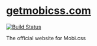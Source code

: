 # [getmobicss.com](http://getmobicss.com)

[![Build Status](https://img.shields.io/travis/mobi-css/getmobicss.com.svg)](https://travis-ci.org/mobi-css/getmobicss.com)

The official website for Mobi.css
